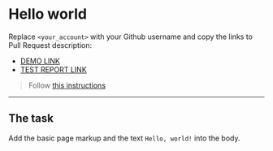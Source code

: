 # Hello world
Replace `<your_account>` with your Github username and copy the links to Pull Request description:
- [DEMO LINK](https://polosanya.github.io/layout_hello-world/)
- [TEST REPORT LINK](https://polosanya.github.io/layout_hello-world/report/html_report/)

> Follow [this instructions](https://mate-academy.github.io/layout_task-guideline/#how-to-solve-the-layout-tasks-on-github)
___

## The task
Add the basic page markup and the text `Hello, world!` into the body.
